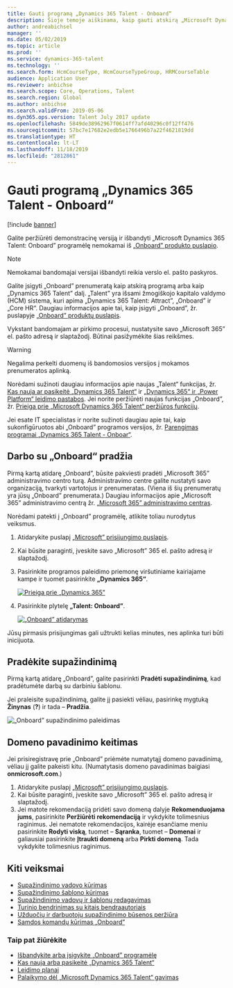 ```yaml
---
title: Gauti programą „Dynamics 365 Talent - Onboard“
description: Šioje temoje aiškinama, kaip gauti atskirą „Microsoft Dynamics 365 Talent - Onboard” programos versiją arba versiją, kurioje yra išsamios įdarbinimo informacijos priedas.
author: andreabichsel
manager: ''
ms.date: 05/02/2019
ms.topic: article
ms.prod: ''
ms.service: dynamics-365-talent
ms.technology: ''
ms.search.form: HcmCourseType, HcmCourseTypeGroup, HRMCourseTable
audience: Application User
ms.reviewer: anbichse
ms.search.scope: Core, Operations, Talent
ms.search.region: Global
ms.author: anbichse
ms.search.validFrom: 2019-05-06
ms.dyn365.ops.version: Talent July 2017 update
ms.openlocfilehash: 5849de38962967f0614ff7afd40296c0f12ff476
ms.sourcegitcommit: 57bc7e17682e2edb5e1766496b7a22f4621819dd
ms.translationtype: HT
ms.contentlocale: lt-LT
ms.lasthandoff: 11/18/2019
ms.locfileid: "2812861"
---
```

# <a name="get-the-dynamics-365-talent---onboard-app"></a>Gauti programą „Dynamics 365 Talent - Onboard“

[!include [banner](includes/banner.md)]

Galite peržiūrėti demonstracinę versiją ir išbandyti „Microsoft Dynamics 365 Talent: Onboard” programėlę nemokamai iš [„Onboard” produkto puslapio](https://dynamics.microsoft.com/talent/onboard/).

> [!NOTE]
> Nemokamai bandomajai versijai išbandyti reikia verslo el. pašto paskyros.

Galite įsigyti „Onboard” prenumeratą kaip atskirą programą arba kaip „Dynamics 365 Talent” dalį. „Talent” yra išsami žmogiškojo kapitalo valdymo (HCM) sistema, kuri apima „Dynamics 365 Talent: Attract”, „Onboard” ir „Core HR“. Daugiau informacijos apie tai, kaip įsigyti „Onboard”, žr. puslapyje [„Onboard” produktų puslapis](https://dynamics.microsoft.com/talent/onboard/).

Vykstant bandomajam ar pirkimo procesui, nustatysite savo „Microsoft 365” el. pašto adresą ir slaptažodį. Būtinai pasižymėkite šias reikšmes.

> [!WARNING]
> Negalima perkelti duomenų iš bandomosios versijos į mokamos prenumeratos aplinką. <!--Reviewers: please verify.-->

Norėdami sužinoti daugiau informacijos apie naujas „Talent“ funkcijas, žr. [Kas nauja ar pasikeitė „Dynamics 365 Talent“](./whats-new.md) ir [„Dynamics 365“ ir „Power Platform“ leidimo pastabos](https://docs.microsoft.com/business-applications-release-notes/index). Jei norite peržiūrėti naujas funkcijas „Onboard”, žr. [Prieiga prie „Microsoft Dynamics 365 Talent“ peržiūros funkcijų](./access-preview-feature.md).

Jei esate IT specialistas ir norite sužinoti daugiau apie tai, kaip sukonfigūruotos abi „Onboard” programos versijos, žr. [Parengimas programai „Dynamics 365 Talent - Onboar“](./modular-app-tech-faq.md).

## <a name="get-started-with-onboard"></a>Darbo su „Onboard“ pradžia

Pirmą kartą atidarę „Onboard”, būsite pakviesti pradėti „Microsoft 365” administravimo centro turą. Administravimo centre galite nustatyti savo organizaciją, tvarkyti vartotojus ir prenumeratas. (Viena iš šių prenumeratų yra jūsų „Onboard” prenumerata.) Daugiau informacijos apie „Microsoft 365” administravimo centrą žr. [„Microsoft 365” administravimo centras](https://docs.microsoft.com/office365/admin/admin-overview/about-the-admin-center?view=o365-worldwide).

Norėdami patekti į „Onboard” programėlę, atlikite toliau nurodytus veiksmus.

1. Atidarykite puslapį [„Microsoft” prisijungimo puslapis](https://portal.office.com/).
2. Kai būsite paraginti, įveskite savo „Microsoft” 365 el. pašto adresą ir slaptažodį.
3. Pasirinkite programos paleidimo priemonę viršutiniame kairiajame kampe ir tuomet pasirinkite **„Dynamics 365“**.

    [![Prieiga prie „Dynamics 365”](./media/onboard-start-dynamics365.png)](./media/onboard-start-dynamics365.png)

4. Pasirinkite plytelę **„Talent: Onboard”**.

    [![„Onboard” atidarymas](./media/onboard-start-onboard.png)](./media/onboard-start-onboard.png)

Jūsų pirmasis prisijungimas gali užtrukti kelias minutes, nes aplinka turi būti inicijuota.

## <a name="try-the-walkthrough"></a>Pradėkite supažindinimą

Pirmą kartą atidarę „Onboard”, galite pasirinkti **Pradėti supažindinimą**, kad pradėtumėte darbą su darbiniu šablonu.

Jei praleisite supažindinimą, galite jį pasiekti vėliau, pasirinkę mygtuką **Žinynas** (**?**) ir tada – **Pradžia**.

![[„Onboard” supažindinimo paleidimas](./media/onboard-start-walkthrough.png)](./media/onboard-start-walkthrough.png)

## <a name="change-the-domain-name"></a>Domeno pavadinimo keitimas

Jei prisiregistravę prie „Onboard” priėmėte numatytąjį domeno pavadinimą, vėliau jį galite pakeisti kitu. (Numatytasis domeno pavadinimas baigiasi **onmicrosoft.com**.)

1. Atidarykite puslapį [„Microsoft” prisijungimo puslapis](https://portal.office.com/).
2. Kai būsite paraginti, įveskite savo „Microsoft” 365 el. pašto adresą ir slaptažodį.
3. Jei matote rekomendaciją pridėti savo domeną dalyje **Rekomenduojama jums**, pasirinkite **Peržiūrėti rekomendaciją** ir vykdykite tolimesnius raginimus. Jei nematote rekomendacijos, kairėje esančiame meniu pasirinkite **Rodyti viską**, tuomet – **Sąranka**, tuomet – **Domenai** ir galiausiai pasirinkite **Įtraukti domeną** arba **Pirkti domeną**. Tada vykdykite tolimesnius raginimus.

## <a name="next-steps"></a>Kiti veiksmai

- [Supažindinimo vadovo kūrimas](./onboard-create-guide.md)
- [Supažindinimo šablono kūrimas](./onboard-create-template.md)
- [Supažindinimo vadovų ir šablonų redagavimas](./onboard-edit-guides-templates.md)
- [Turinio bendrinimas su kitais bendraautoriais](./onboard-share-template.md)
- [Užduočių ir darbuotojų supažindinimo būsenos peržiūra](./onboard-view-status.md)
- [Samdos komandų kūrimas „Onboard”](./onboard-create-team.md)

### <a name="see-also"></a>Taip pat žiūrėkite

- [Išbandykite arba įsigykite „Onboard” programėlę](https://dynamics.microsoft.com/talent/onboard/)
- [Kas nauja arba pasikeitė „Dynamics 365 Talent“](./whats-new.md)
- [Leidimo planai](https://docs.microsoft.com/business-applications-release-notes/index)
- [Palaikymo dėl „Microsoft Dynamics 365 Talent“ gavimas](./talent-support.md)
